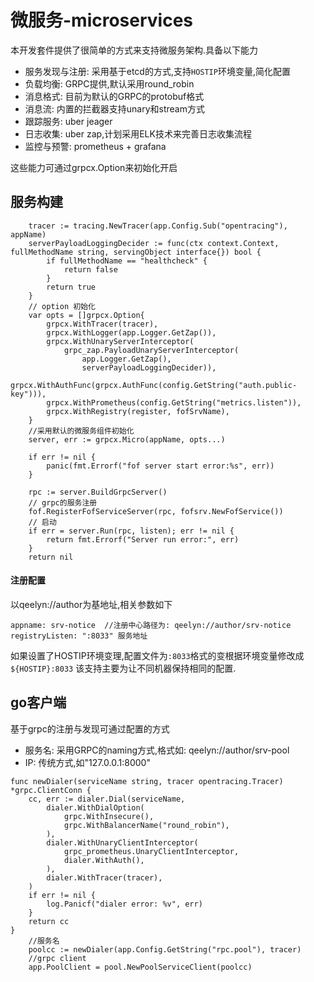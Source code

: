 微服务-microservices
====================
本开发套件提供了很简单的方式来支持微服务架构.具备以下能力

* 服务发现与注册: 采用基于etcd的方式,支持`HOSTIP`环境变量,简化配置
* 负载均衡: GRPC提供,默认采用round_robin
* 消息格式: 目前为默认的GRPC的protobuf格式
* 消息流: 内置的拦截器支持unary和stream方式
* 跟踪服务: uber jeager
* 日志收集: uber zap,计划采用ELK技术来完善日志收集流程
* 监控与预警: prometheus + grafana

这些能力可通过grpcx.Option来初始化开启

服务构建
-------------
```    
    tracer := tracing.NewTracer(app.Config.Sub("opentracing"), appName)
	serverPayloadLoggingDecider := func(ctx context.Context, fullMethodName string, servingObject interface{}) bool {
		if fullMethodName == "healthcheck" {
			return false
		}
		return true
	}
    // option 初始化
	var opts = []grpcx.Option{
		grpcx.WithTracer(tracer),
		grpcx.WithLogger(app.Logger.GetZap()),
		grpcx.WithUnaryServerInterceptor(
		    grpc_zap.PayloadUnaryServerInterceptor(
		        app.Logger.GetZap(),
		        serverPayloadLoggingDecider)),
		grpcx.WithAuthFunc(grpcx.AuthFunc(config.GetString("auth.public-key"))),
		grpcx.WithPrometheus(config.GetString("metrics.listen")),
		grpcx.WithRegistry(register, fofSrvName),
	}
    //采用默认的微服务组件初始化
	server, err := grpcx.Micro(appName, opts...)

	if err != nil {
		panic(fmt.Errorf("fof server start error:%s", err))
	}
    
	rpc := server.BuildGrpcServer()
	// grpc的服务注册
	fof.RegisterFofServiceServer(rpc, fofsrv.NewFofService())
	// 启动
	if err = server.Run(rpc, listen); err != nil {
		return fmt.Errorf("Server run error:", err)
	}
	return nil
```

#### 注册配置

以qeelyn://author为基地址,相关参数如下
```
appname: srv-notice  //注册中心路径为: qeelyn://author/srv-notice
registryListen: ":8033" 服务地址
```

如果设置了HOSTIP环境变理,配置文件为`:8033`格式的变根据环境变量修改成`${HOSTIP}:8033`
该支持主要为让不同机器保持相同的配置.

go客户端
----------

基于grpc的注册与发现可通过配置的方式
* 服务名: 采用GRPC的naming方式,格式如: qeelyn://author/srv-pool
* IP: 传统方式,如"127.0.0.1:8000"
```
func newDialer(serviceName string, tracer opentracing.Tracer) *grpc.ClientConn {
	cc, err := dialer.Dial(serviceName,
		dialer.WithDialOption(
			grpc.WithInsecure(),
			grpc.WithBalancerName("round_robin"),
		),
		dialer.WithUnaryClientInterceptor(
			grpc_prometheus.UnaryClientInterceptor,
			dialer.WithAuth(),
		),
		dialer.WithTracer(tracer),
	)
	if err != nil {
		log.Panicf("dialer error: %v", err)
	}
	return cc
}
    //服务名
	poolcc := newDialer(app.Config.GetString("rpc.pool"), tracer)	
    //grpc client
	app.PoolClient = pool.NewPoolServiceClient(poolcc)

```